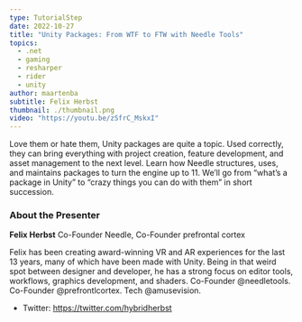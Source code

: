 ```yaml
---
type: TutorialStep
date: 2022-10-27
title: "Unity Packages: From WTF to FTW with Needle Tools"
topics:
  - .net
  - gaming
  - resharper
  - rider
  - unity
author: maartenba
subtitle: Felix Herbst
thumbnail: ./thumbnail.png
video: "https://youtu.be/zSfrC_MskxI"
---
```


Love them or hate them, Unity packages are quite a topic. Used correctly, they can bring everything with project creation, feature development, and asset management to the next level. Learn how Needle structures, uses, and maintains packages to turn the engine up to 11. We’ll go from “what’s a package in Unity” to “crazy things you can do with them” in short succession.

### About the Presenter

**Felix Herbst** Co-Founder Needle, Co-Founder prefrontal cortex

Felix has been creating award-winning VR and AR experiences for the last 13 years, many of which have been made with Unity. Being in that weird spot between designer and developer, he has a strong focus on editor tools, workflows, graphics development, and shaders. Co-Founder @needletools. Co-Founder @prefrontlcortex. Tech @amusevision.

- Twitter: <https://twitter.com/hybridherbst>
